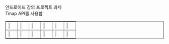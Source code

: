 안드로이드 강의 프로젝트 과제<br>
Tmap API를 사용함<br>
<table border="1">
  <tr>
<td><img src="https://user-images.githubusercontent.com/19682509/111780507-dadc3c00-88fa-11eb-9b9d-3014dba8d5c8.jpg" width="20%" height="20%"></td>
<td><img src="https://user-images.githubusercontent.com/19682509/111780521-ddd72c80-88fa-11eb-80e4-7b51ac942231.jpg" width="20%" height="20%"></td>
<td><img src="https://user-images.githubusercontent.com/19682509/111780522-de6fc300-88fa-11eb-9682-2114ebc32164.jpg" width="20%" height="20%"></td>
<td><img src="https://user-images.githubusercontent.com/19682509/111780523-de6fc300-88fa-11eb-87f5-5f6c939eae1e.jpg" width="20%" height="20%"></td>
<td><img src="https://user-images.githubusercontent.com/19682509/111780525-df085980-88fa-11eb-9fc2-e62535557358.jpg" width="20%" height="20%"></td>
<td><img src="https://user-images.githubusercontent.com/19682509/111780526-df085980-88fa-11eb-9f7a-28da2ca9280b.jpg" width="20%" height="20%"></td></tr><tr>
<td><img src="https://user-images.githubusercontent.com/19682509/111780528-dfa0f000-88fa-11eb-8447-991a096727da.jpg" width="20%" height="20%">
<td><img src="https://user-images.githubusercontent.com/19682509/111780529-dfa0f000-88fa-11eb-9b3a-4a1e2cce3402.jpg" width="20%" height="20%">
<td><img src="https://user-images.githubusercontent.com/19682509/111780530-e0398680-88fa-11eb-865b-7e86d05001b4.jpg" width="20%" height="20%">
<td><img src="https://user-images.githubusercontent.com/19682509/111780532-e0d21d00-88fa-11eb-8a4d-b4122c307276.jpg" width="20%" height="20%">
<td><img src="https://user-images.githubusercontent.com/19682509/111780535-e0d21d00-88fa-11eb-845b-d8c0f60a4e9b.jpg" width="20%" height="20%">
<td><img src="https://user-images.githubusercontent.com/19682509/111780537-e16ab380-88fa-11eb-95af-628253ac6d8b.jpg" width="20%" height="20%"></td></tr>
<!-- <img src="https://user-images.githubusercontent.com/19682509/111780540-e16ab380-88fa-11eb-9d7b-d1002ca0249e.jpg" width="20%" height="20%"> -->
